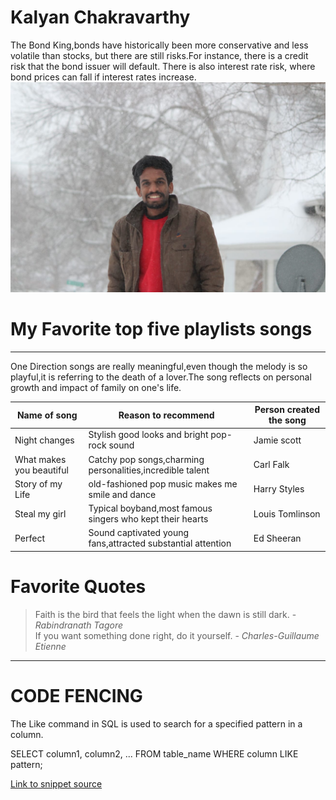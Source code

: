 # Kalyan Chakravarthy
The Bond King,bonds have historically been more conservative and less volatile than stocks, but there are still risks.For instance, there is a credit risk that the bond issuer will default. There is also interest rate risk, where bond prices can fall if interest rates increase.
![KALYAN](kalyan.jpeg)

# My Favorite top five playlists songs

-------

One Direction songs are really meaningful,even though the melody is so playful,it is referring to the death of a lover.The song reflects on personal growth and impact of family on one's life.

| Name of song | Reason to recommend | Person created the song |
| --- | --- | --- |
| Night changes | Stylish good looks and bright pop-rock sound | Jamie scott |
| What makes you beautiful | Catchy pop songs,charming personalities,incredible talent | Carl Falk |
| Story of my Life | old-fashioned pop music makes me smile and dance | Harry Styles |
| Steal my girl | Typical boyband,most famous singers who kept their hearts | Louis Tomlinson |
| Perfect | Sound captivated young fans,attracted substantial attention | Ed Sheeran |
# Favorite Quotes
> Faith is the bird that feels the light when the dawn is still dark. - *Rabindranath Tagore*<br>
> If you want something done right, do it yourself. - *Charles-Guillaume Etienne*<br>

-------

# CODE FENCING

The Like command in SQL is used to search for a specified pattern in a column.

SELECT column1, column2, ...
FROM table_name
WHERE column LIKE pattern;

[Link to snippet source ](https://code.pieces.app/collections/sql)

